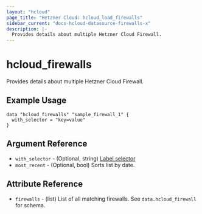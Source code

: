 ```yaml
---
layout: "hcloud"
page_title: "Hetzner Cloud: hcloud_load_firewalls"
sidebar_current: "docs-hcloud-datasource-firewalls-x"
description: |-
  Provides details about multiple Hetzner Cloud Firewall.
---
```


# hcloud_firewalls

Provides details about multiple Hetzner Cloud Firewall.

## Example Usage

```hcl
data "hcloud_firewalls" "sample_firewall_1" {
  with_selector = "key=value"
}
```

## Argument Reference

- `with_selector` - (Optional, string) [Label selector](https://docs.hetzner.cloud/#overview-label-selector)
- `most_recent` - (Optional, bool) Sorts list by date.

## Attribute Reference

- `firewalls` - (list) List of all matching firewalls. See `data.hcloud_firewall` for schema.
